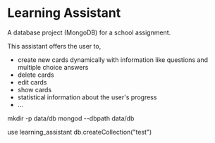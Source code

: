 # Learning Assistant
A database project (MongoDB) for a school assignment.

This assistant offers the user to, 
- create new cards dynamically with information like questions and multiple choice answers
- delete cards
- edit cards
- show cards
- statistical information about the user's progress
- ...


mkdir -p data/db
mongod --dbpath data/db


use learning_assistant
db.createCollection("test")